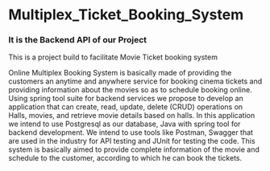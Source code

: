 # Multiplex_Ticket_Booking_System
<h3>It is the Backend API of our Project</h3>
This is a project build to facilitate Movie Ticket booking system

Online Multiplex Booking System is basically made of providing the customers an anytime and anywhere service for booking cinema tickets and providing information about the movies so as to schedule booking online. Using spring tool suite for backend services we propose to develop an application that can create, read, update, delete (CRUD) operations on Halls, movies, and retrieve movie details based on  halls. In this application we intend to use Postgresql as our database, Java with spring tool for backend development. We intend to use tools like Postman, Swagger that are used in the industry for API testing and JUnit for testing the code. This system is basically aimed to provide complete information of the movie and schedule to the customer, according to which he can book the tickets.

